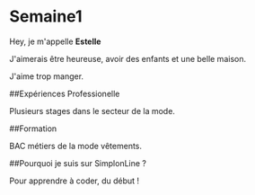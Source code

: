 # Semaine1

Hey, je m'appelle **Estelle**

J'aimerais être heureuse, avoir des enfants et une belle maison.

J'aime trop manger.



##Expériences Professionelle

Plusieurs stages dans le secteur de la mode.



##Formation

BAC métiers de la mode vêtements.



##Pourquoi je suis sur SimplonLine ?

Pour apprendre à coder, du début !